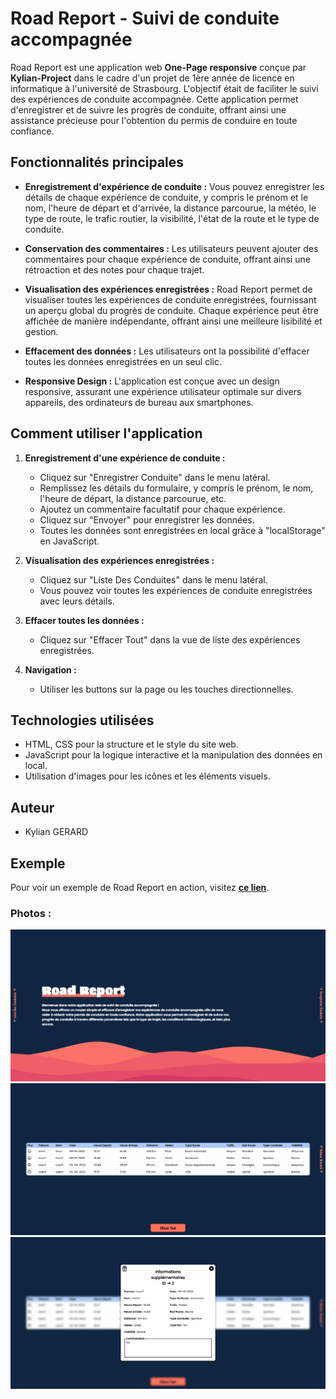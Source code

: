 # Road Report - Suivi de conduite accompagnée

Road Report est une application web **One-Page responsive** conçue par **Kylian-Project** dans le cadre d'un projet de 1ère année de licence en informatique à l'université de Strasbourg. L'objectif était de faciliter le suivi des expériences de conduite accompagnée. Cette application permet d'enregistrer et de suivre les progrès de conduite, offrant ainsi une assistance précieuse pour l'obtention du permis de conduire en toute confiance.

## Fonctionnalités principales

- **Enregistrement d'expérience de conduite :** Vous pouvez enregistrer les détails de chaque expérience de conduite, y compris le prénom et le nom, l'heure de départ et d'arrivée, la distance parcourue, la météo, le type de route, le trafic routier, la visibilité, l'état de la route et le type de conduite.
  
- **Conservation des commentaires :** Les utilisateurs peuvent ajouter des commentaires pour chaque expérience de conduite, offrant ainsi une rétroaction et des notes pour chaque trajet.

- **Visualisation des expériences enregistrées :** Road Report permet de visualiser toutes les expériences de conduite enregistrées, fournissant un aperçu global du progrès de conduite. Chaque expérience peut être affichée de manière indépendante, offrant ainsi une meilleure lisibilité et gestion.

- **Effacement des données :** Les utilisateurs ont la possibilité d'effacer toutes les données enregistrées en un seul clic.

- **Responsive Design :** L'application est conçue avec un design responsive, assurant une expérience utilisateur optimale sur divers appareils, des ordinateurs de bureau aux smartphones.

## Comment utiliser l'application

1. **Enregistrement d'une expérience de conduite :**
   - Cliquez sur "Enregistrer Conduite" dans le menu latéral.
   - Remplissez les détails du formulaire, y compris le prénom, le nom, l'heure de départ, la distance parcourue, etc.
   - Ajoutez un commentaire facultatif pour chaque expérience.
   - Cliquez sur "Envoyer" pour enregistrer les données.
   - Toutes les données sont enregistrées en local grâce à "localStorage" en JavaScript.

2. **Visualisation des expériences enregistrées :**
   - Cliquez sur "Liste Des Conduites" dans le menu latéral.
   - Vous pouvez voir toutes les expériences de conduite enregistrées avec leurs détails.

3. **Effacer toutes les données :**
   - Cliquez sur "Effacer Tout" dans la vue de liste des expériences enregistrées.

4. **Navigation :**
   - Utiliser les buttons sur la page ou les touches directionnelles.

## Technologies utilisées

- HTML, CSS pour la structure et le style du site web.
- JavaScript pour la logique interactive et la manipulation des données en local.
- Utilisation d'images pour les icônes et les éléments visuels.

## Auteur

- Kylian GERARD

## Exemple
Pour voir un exemple de Road Report en action, visitez [**ce lien**](https://kylian.alwaysdata.net/PF).

### Photos :<br>
![screen1](https://raw.githubusercontent.com/Kylian-Project/Road-Report/main/example/home.png)
![screen2](https://raw.githubusercontent.com/Kylian-Project/Road-Report/main/example/left1.png)
![screen3](https://raw.githubusercontent.com/Kylian-Project/Road-Report/main/example/left2.png)
